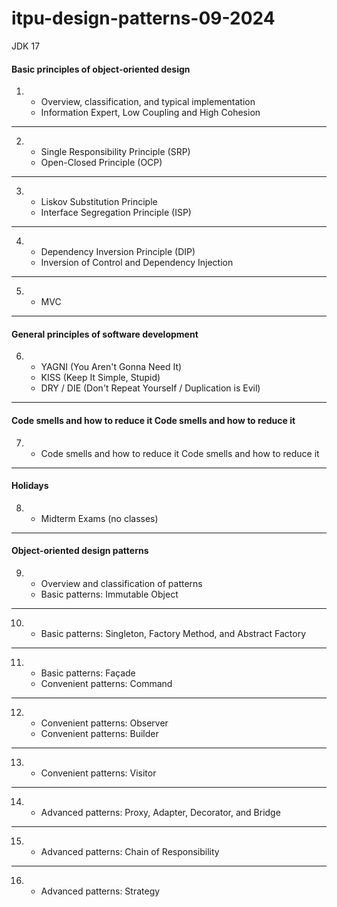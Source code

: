 # itpu-design-patterns-09-2024
JDK 17

#### Basic principles of object-oriented design
1.  
   - Overview, classification, and typical implementation
   - Information Expert, Low Coupling and High Cohesion
___
2. 
   - Single Responsibility Principle (SRP)
   - Open-Closed Principle (OCP)
___
3. 
   - Liskov Substitution Principle
   - Interface Segregation Principle (ISP)
___
4. 
   - Dependency Inversion Principle (DIP)
   - Inversion of Control and Dependency Injection
___
5. 
   - MVC 
___
#### General principles of software development
6. 
   - YAGNI (You Aren't Gonna Need It)
   - KISS (Keep It Simple, Stupid)
   - DRY / DIE (Don't Repeat Yourself / Duplication is Evil)
___
#### Code smells and how to reduce it Code smells and how to reduce it
7. 
   - Code smells and how to reduce it Code smells and how to reduce it
___
#### Holidays
8. 
   - Midterm Exams (no classes)
___
#### Object-oriented design patterns
9. 
   - Overview and classification of patterns
   - Basic patterns: Immutable Object
___
10. 
    - Basic patterns: Singleton, Factory Method, and Abstract Factory
___
11. 
    - Basic patterns: Façade
    - Convenient patterns: Сommand
___
12. 
    - Convenient patterns: Observer
    - Convenient patterns: Builder
___
13. 
    - Convenient patterns: Visitor
___
14. 
    - Advanced patterns: Proxy, Adapter, Decorator, and Bridge
___
15. 
    - Advanced patterns: Chain of Responsibility
___
16. 
    - Advanced patterns: Strategy
